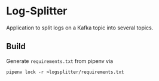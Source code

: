 # Log-Splitter

Application to split logs on a Kafka topic into several topics.

## Build

Generate `requirements.txt` from pipenv via

    pipenv lock -r >logsplitter/requirements.txt